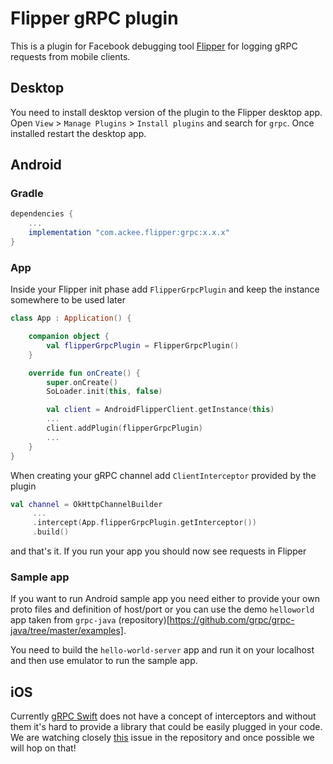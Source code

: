# Flipper gRPC plugin

This is a plugin for Facebook debugging tool [Flipper](https://fbflipper.com/) for logging gRPC requests from mobile clients. 

## Desktop

You need to install desktop version of the plugin to the Flipper desktop app. Open `View` > `Manage Plugins` > `Install plugins` and search for `grpc`. Once installed restart the desktop app.

## Android

### Gradle

```groovy
dependencies {
    ...
    implementation "com.ackee.flipper:grpc:x.x.x"
}
```


### App

Inside your Flipper init phase add `FlipperGrpcPlugin` and keep the instance somewhere to be used later

```kotlin
class App : Application() {

    companion object {
        val flipperGrpcPlugin = FlipperGrpcPlugin()
    }

    override fun onCreate() {
        super.onCreate()
        SoLoader.init(this, false)

        val client = AndroidFlipperClient.getInstance(this)
        ...
        client.addPlugin(flipperGrpcPlugin)
        ...
    }
}
```


When creating your gRPC channel add `ClientInterceptor` provided by the plugin
```kotlin
val channel = OkHttpChannelBuilder
     ...
     .intercept(App.flipperGrpcPlugin.getInterceptor())
     .build()
``` 

and that's it. If you run your app you should now see requests in Flipper

[](./flipper_plugin.png)


### Sample app

If you want to run Android sample app you need either to provide your own proto files and definition of host/port
or you can use the demo `helloworld` app taken from `grpc-java` (repository)[https://github.com/grpc/grpc-java/tree/master/examples].

You need to build the `hello-world-server` app and run it on your localhost and then use emulator to run the sample app.


## iOS
Currently [gRPC Swift](https://github.com/grpc/grpc-swift) does not have a concept of interceptors and without them it's hard to provide a library
that could be easily plugged in your code. We are watching closely [this](https://github.com/grpc/grpc-swift/issues/785) issue in the repository
and once possible we will hop on that! 
  